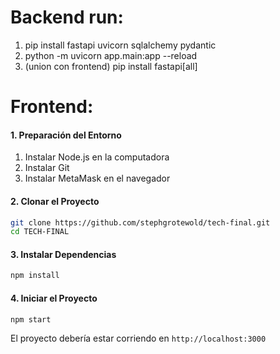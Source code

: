# Backend run:

1. pip install fastapi uvicorn sqlalchemy pydantic
2. python -m uvicorn app.main:app --reload
3. (union con frontend) pip install fastapi[all]


# Frontend:
#### 1. Preparación del Entorno
1. Instalar Node.js en la computadora
2. Instalar Git
3. Instalar MetaMask en el navegador

#### 2. Clonar el Proyecto
```bash
git clone https://github.com/stephgrotewold/tech-final.git
cd TECH-FINAL
```

#### 3. Instalar Dependencias
```bash
npm install
```
#### 4. Iniciar el Proyecto
```bash
npm start
```

El proyecto debería estar corriendo en `http://localhost:3000`
